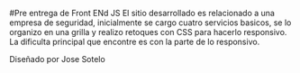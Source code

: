 #Pre entrega de Front ENd JS
El sitio desarrollado es relacionado a una empresa de seguridad,
inicialmente se cargo cuatro servicios basicos, se lo organizo en una grilla 
y realizo retoques con CSS para hacerlo responsivo.
La dificulta principal que encontre es con la parte de lo responsivo.

Diseñado por Jose Sotelo

